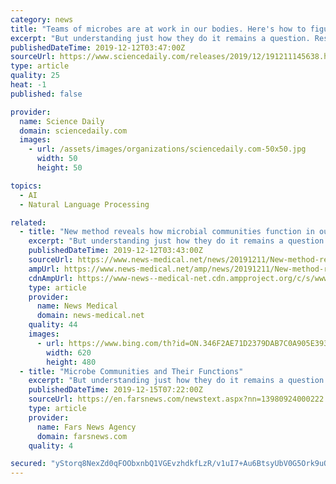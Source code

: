```yaml
---
category: news
title: "Teams of microbes are at work in our bodies. Here's how to figure out what they're doing"
excerpt: "But understanding just how they do it remains a question. Researchers from Drexel University are hoping to help answer that question through a clever combination of high-throughput genetic sequencing and natural language processing computer algorithms. Their research, which was recently published in the journal PLOS ONE, reports a new method of ..."
publishedDateTime: 2019-12-12T03:47:00Z
sourceUrl: https://www.sciencedaily.com/releases/2019/12/191211145638.htm
type: article
quality: 25
heat: -1
published: false

provider:
  name: Science Daily
  domain: sciencedaily.com
  images:
    - url: /assets/images/organizations/sciencedaily.com-50x50.jpg
      width: 50
      height: 50

topics:
  - AI
  - Natural Language Processing

related:
  - title: "New method reveals how microbial communities function in our bodies"
    excerpt: "But understanding just how they do it remains a question. Researchers from Drexel University are hoping to help answer that question through a clever combination of high-throughput genetic sequencing and natural language processing computer algorithms. Their research, which was recently published in the journal PLOS ONE, reports a new method of ..."
    publishedDateTime: 2019-12-12T03:43:00Z
    sourceUrl: https://www.news-medical.net/news/20191211/New-method-reveals-how-microbial-communities-function-in-our-bodies.aspx
    ampUrl: https://www.news-medical.net/amp/news/20191211/New-method-reveals-how-microbial-communities-function-in-our-bodies.aspx
    cdnAmpUrl: https://www-news--medical-net.cdn.ampproject.org/c/s/www.news-medical.net/amp/news/20191211/New-method-reveals-how-microbial-communities-function-in-our-bodies.aspx
    type: article
    provider:
      name: News Medical
      domain: news-medical.net
    quality: 44
    images:
      - url: https://www.bing.com/th?id=ON.346F2AE71D2379DAB7C0A905E3937F77
        width: 620
        height: 480
  - title: "Microbe Communities and Their Functions"
    excerpt: "But understanding just how they do it remains a question. Researchers from Drexel University are hoping to help answer that question through a clever combination of high-throughput genetic sequencing and natural language processing computer algorithms. Their research, which was recently published in the journal PLOS ONE, reports a new method of ..."
    publishedDateTime: 2019-12-15T07:22:00Z
    sourceUrl: https://en.farsnews.com/newstext.aspx?nn=13980924000222
    type: article
    provider:
      name: Fars News Agency
      domain: farsnews.com
    quality: 4

secured: "yStorq8NexZd0qFOObxnbQ1VGEvzhdkfLzR/v1uI7+Au6BtsyUbV0G5Ork9uOQ1NJyseCRtB/GWbglqhXE0bov4wZqMLS3zg85lcF7u1JGvzn5uOw8bmoza+INZL1SeSOMH7M27h9lKQ4M18ej8/OHSosP7d/WTMALejMRdC2GUvSLqvmM2EkOrzIY9ZGkjx84qcq3R4N6ecIQHH1+H7D3n5sBf5nMcnHt1DFayAyMabVwRXLVKLSX6BwUl1rOx8pCB6DH2FBwXv7/VMuPU8/A==;SltER/U69XfI8BatARf+Rw=="
---
```


